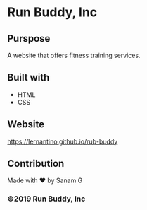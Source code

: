 # Run Buddy, Inc

## Purspose
A website that offers fitness training services.

## Built with
* HTML
* CSS

## Website
https://lernantino.github.io/rub-buddy

## Contribution
Made with ❤️ by Sanam G

### ©️2019 Run Buddy, Inc 
